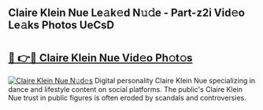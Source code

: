 ## Claire Klein Nue Le𝚊k𝚎d N𝚞𝚍e - Part-z2i Vid𝚎o Le𝚊ks Photos UeCsD

# <h2><a href="http://fb2qxp6.evod.top/?m=Claire+Klein+Nue">🔗 👉🔴 Claire Klein Nue Vid𝚎o Ph𝚘t𝚘s</a></h2>

[![Claire Klein Nue N𝚞d𝚎s](https://i.imgur.com/8V9OHl7.gif)](http://fb2qxp6.evod.top/?m=Claire+Klein+Nue)
Digital personality Claire Klein Nue specializing in dance and lifestyle content on social platforms. The public's Claire Klein Nue trust in public figures is often eroded by scandals and controversies. 
